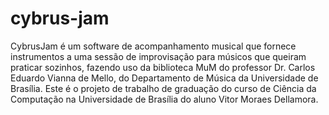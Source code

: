 # cybrus-jam
CybrusJam é um software de acompanhamento musical que fornece instrumentos a uma sessão de improvisação para músicos que queiram praticar sozinhos, fazendo uso da biblioteca MuM do professor Dr. Carlos Eduardo Vianna de Mello, do Departamento de Música da Universidade de Brasília. Este é o projeto de trabalho de graduação do curso de Ciência da Computação na Universidade de Brasília do aluno Vitor Moraes Dellamora.
